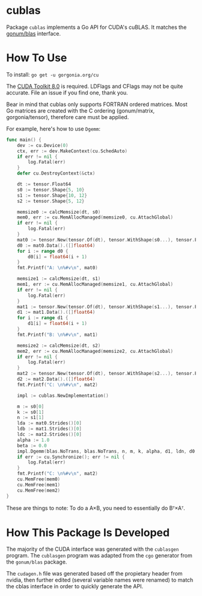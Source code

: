 # cublas #

Package `cublas` implements a Go API for CUDA's cuBLAS. It matches the [gonum/blas](https://gonum.org/v1/gonum/blas) interface. 

# How To Use # 

To install: `go get -u gorgonia.org/cu`

The [CUDA Toolkit 8.0](https://developer.nvidia.com/cuda-toolkit) is required. LDFlags and CFlags may not be quite accurate. File an issue if you find one, thank you.

Bear in mind that cublas only supports FORTRAN ordered matrices. Most Go matrices are created with the C ordering (gonum/matrix, gorgonia/tensor), therefore care must be applied.

For example, here's how to use `Dgemm`:

```go 
func main() {
	dev := cu.Device(0)
	ctx, err := dev.MakeContext(cu.SchedAuto)
	if err != nil {
		log.Fatal(err)
	}
	defer cu.DestroyContext(&ctx)

	dt := tensor.Float64
	s0 := tensor.Shape{5, 10}
	s1 := tensor.Shape{10, 12}
	s2 := tensor.Shape{5, 12}

	memsize0 := calcMemsize(dt, s0)
	mem0, err := cu.MemAllocManaged(memsize0, cu.AttachGlobal)
	if err != nil {
		log.Fatal(err)
	}
	mat0 := tensor.New(tensor.Of(dt), tensor.WithShape(s0...), tensor.FromMemory(uintptr(mem0), uintptr(memsize0)))
	d0 := mat0.Data().([]float64)
	for i := range d0 {
		d0[i] = float64(i + 1)
	}
	fmt.Printf("A: \n%#v\n", mat0)

	memsize1 := calcMemsize(dt, s1)
	mem1, err := cu.MemAllocManaged(memsize1, cu.AttachGlobal)
	if err != nil {
		log.Fatal(err)
	}
	mat1 := tensor.New(tensor.Of(dt), tensor.WithShape(s1...), tensor.FromMemory(uintptr(mem1), uintptr(memsize1)))
	d1 := mat1.Data().([]float64)
	for i := range d1 {
		d1[i] = float64(i + 1)
	}
	fmt.Printf("B: \n%#v\n", mat1)

	memsize2 := calcMemsize(dt, s2)
	mem2, err := cu.MemAllocManaged(memsize2, cu.AttachGlobal)
	if err != nil {
		log.Fatal(err)
	}
	mat2 := tensor.New(tensor.Of(dt), tensor.WithShape(s2...), tensor.FromMemory(uintptr(mem2), uintptr(memsize2)))
	d2 := mat2.Data().([]float64)
	fmt.Printf("C: \n%#v\n", mat2)

	impl := cublas.NewImplementation()

	m := s0[0]
	k := s0[1]
	n := s1[1]
	lda := mat0.Strides()[0]
	ldb := mat1.Strides()[0]
	ldc := mat2.Strides()[0]
	alpha := 1.0
	beta := 0.0
	impl.Dgemm(blas.NoTrans, blas.NoTrans, n, m, k, alpha, d1, ldn, d0, lda, beta, d2, ldc)
	if err := cu.Synchronize(); err != nil {
		log.Fatal(err)
	}
	fmt.Printf("C: \n%#v\n", mat2)
	cu.MemFree(mem0)
	cu.MemFree(mem1)
	cu.MemFree(mem2)
}
```

These are things to note: To do a A×B, you need to essentially do Bᵀ×Aᵀ.

# How This Package Is Developed #

The majority of the CUDA interface was generated with the `cublasgen` program. The `cublasgen` program was adapted from the `cgo` generator from the `gonum/blas` package.

The `cudagen.h` file was generated based off the propietary header from nvidia, then further edited (several variable names were renamed) to match the cblas interface in order to quickly generate the API.
